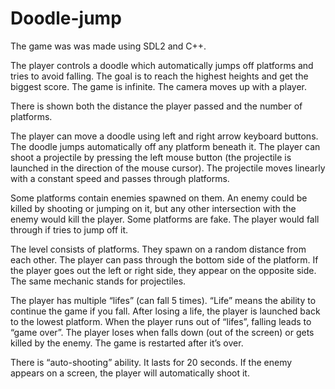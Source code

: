 # Doodle-jump

The game was was made using SDL2 and C++.

The player controls a doodle which automatically jumps off platforms and tries to
avoid falling. The goal is to reach the highest heights and get the biggest score.
The game is infinite. The camera moves up with a player.

There is shown both the distance the player passed and the number of platforms.

The player can move a doodle using left and right arrow keyboard buttons. The
doodle jumps automatically off any platform beneath it. The player can shoot a projectile by
pressing the left mouse button (the projectile is launched in the direction of the
mouse cursor). The projectile moves linearly with a constant speed and passes through platforms.

Some platforms contain enemies spawned on them. An enemy could be killed
by shooting or jumping on it, but any other intersection with the enemy would kill the player.
Some platforms are fake. The player would fall through if tries to jump off it.

The level consists of platforms. They spawn on a random distance from
each other. The player can pass through the bottom side of the platform.
If the player goes out the left or right side, they appear on the opposite side.
The same mechanic stands for projectiles.

The player has multiple “lifes” (can fall 5 times). “Life” means the ability to continue the game if you fall. After losing a life, the player is launched back to the lowest platform. When the player runs out of “lifes”, falling leads to “game over”. The player loses when falls down (out of the screen) or gets killed by the enemy.
The game is restarted after it’s over.

There is “auto-shooting” ability. It lasts for 20 seconds. If the enemy appears on a screen, the player will automatically shoot it.
